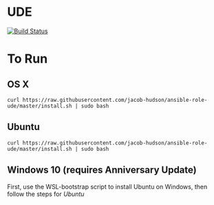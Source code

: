 # UDE
[![Build Status](https://travis-ci.org/jacob-hudson/ansible-role-ude.svg?branch=master)](https://travis-ci.org/jacob-hudson/ansible-role-ude)
# To Run
## OS X
`curl https://raw.githubusercontent.com/jacob-hudson/ansible-role-ude/master/install.sh | sudo bash`

## Ubuntu
`curl https://raw.githubusercontent.com/jacob-hudson/ansible-role-ude/master/install.sh | sudo bash`

## Windows 10 (requires Anniversary Update)
First, use the WSL-bootstrap script to install Ubuntu on Windows, then follow the steps for *Ubuntu*
